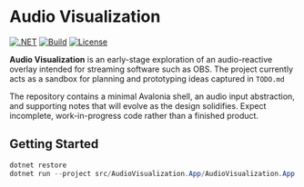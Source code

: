 # Audio Visualization

[![.NET](https://img.shields.io/badge/.NET-8.0-512BD4?logo=dotnet&logoColor=white)](https://dotnet.microsoft.com/)
[![Build](https://github.com/your-org/audio-visualization/actions/workflows/ci.yml/badge.svg?branch=main)](https://github.com/your-org/audio-visualization/actions/workflows/ci.yml)
[![License](https://img.shields.io/badge/license-MIT-blue.svg)](LICENSE)

**Audio Visualization** is an early-stage exploration of an audio-reactive overlay intended for streaming software such as OBS. The project currently acts as a sandbox for planning and prototyping ideas captured in `TODO.md`

The repository contains a minimal Avalonia shell, an audio input abstraction, and supporting notes that will evolve as the design solidifies. Expect incomplete, work-in-progress code rather than a finished product.

## Getting Started

```powershell
dotnet restore
dotnet run --project src/AudioVisualization.App/AudioVisualization.App.csproj
```
